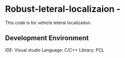 # Robust-leteral-localizaion -

This code is for vehicle leteral localization.

## Development Environment 
IDE: Visual studio
Language: C/C++ 
Library: PCL
